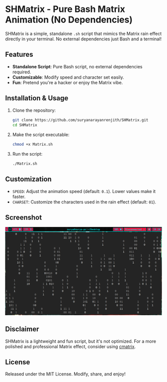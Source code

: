 # SHMatrix - Pure Bash Matrix Animation (No Dependencies)

SHMatrix is a simple, standalone `.sh` script that mimics the Matrix rain effect directly in your terminal. No external dependencies just Bash and a terminal!

## Features

- **Standalone Script**: Pure Bash script, no external dependencies required.
- **Customizable**: Modify speed and character set easily.
- **Fun**: Pretend you're a hacker or enjoy the Matrix vibe.

## Installation & Usage

1. Clone the repository:
   ```bash
   git clone https://github.com/suryanarayanrenjith/SHMatrix.git
   cd SHMatrix
   ```

2. Make the script executable:
   ```bash
   chmod +x Matrix.sh
   ```

3. Run the script:
   ```bash
   ./Matrix.sh
   ```

## Customization

- `SPEED`: Adjust the animation speed (default: `0.1`). Lower values make it faster.
- `CHARSET`: Customize the characters used in the rain effect (default: `01`).

## Screenshot

![Matrix Animation](/Screenshot.jpg)

## Disclaimer

SHMatrix is a lightweight and fun script, but it's not optimized. For a more polished and professional Matrix effect, consider using [cmatrix](https://github.com/abishekvashok/cmatrix).

## License

Released under the MIT License. Modify, share, and enjoy!
